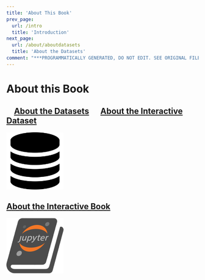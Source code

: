 ```yaml
---
title: 'About This Book'
prev_page:
  url: /intro
  title: 'Introduction'
next_page:
  url: /about/aboutdatasets
  title: 'About the Datasets'
comment: "***PROGRAMMATICALLY GENERATED, DO NOT EDIT. SEE ORIGINAL FILES IN /content***"
---
```

# About this Book
<!--
<p style="margin:0;display:inline;float:left"><h2>About the Datasets</h2></p>
<p style="margin:0;display:inline;float:right"><h2>About the Interactive Book</h2></p>-->

<h2>&nbsp;&nbsp;&nbsp;&nbsp;<a href="https://veerg24.github.io/myonlinebook/about/aboutdatasets.html">About the Datasets</a> &nbsp;&nbsp;&nbsp;&nbsp; <a href="https://veerg24.github.io/myonlinebook/about/aboutinteractivebooks.html">About the Interactive Dataset</a>&nbsp;&nbsp;&nbsp;&nbsp;</h2>

<a href="https://veerg24.github.io/myonlinebook/about/aboutdatasets.html">
<img src="datasets.png" style="width: 150px;"/>
</a>

## [About the Interactive Book][jupyterbook]
<a href="https://veerg24.github.io/myonlinebook/about/aboutinteractivebooks.html">
<img src="jupyterbook.png" style="width: 150px;"/>
</a>

[datasets]: https://veerg24.github.io/myonlinebook/about/aboutdatasets.html
[jupyterbook]: https://veerg24.github.io/myonlinebook/about/aboutinteractivebooks.html